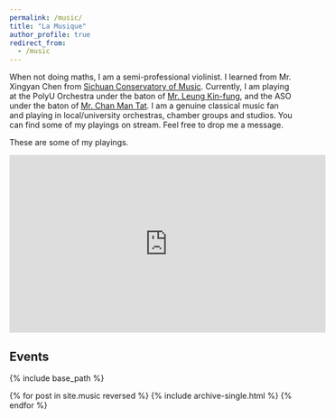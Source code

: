 ```yaml
---
permalink: /music/
title: "La Musique"
author_profile: true
redirect_from: 
  - /music
---
```

When not doing maths, I am a semi-professional violinist. I learned from Mr. Xingyan Chen from [Sichuan Conservatory of Music](http://www.sccm.cn
). Currently, I am playing at the PolyU Orchestra under the baton of [Mr. Leung Kin-fung](http://www.leungkinfung.com/bio.php), and the ASO under the baton of [Mr. Chan Man Tat](https://acohk.org/#Conductor). I am a genuine classical music fan and playing in local/university orchestras, chamber groups and studios. You can find some of my playings on stream. Feel free to drop me a message.

These are some of my playings.
<iframe width="560" height="315" src="https://www.youtube.com/embed/videoseries?si=lNHyEG0VomTetzfI&amp;list=PLuGIZhzZsKOFbLwykP5nkrk0ZF8IPKRoT" title="YouTube video player" frameborder="0" allow="accelerometer; autoplay; clipboard-write; encrypted-media; gyroscope; picture-in-picture; web-share" referrerpolicy="strict-origin-when-cross-origin" allowfullscreen></iframe>

## Events
{% include base_path %}

{% for post in site.music reversed %}
  {% include archive-single.html %}
{% endfor %}
